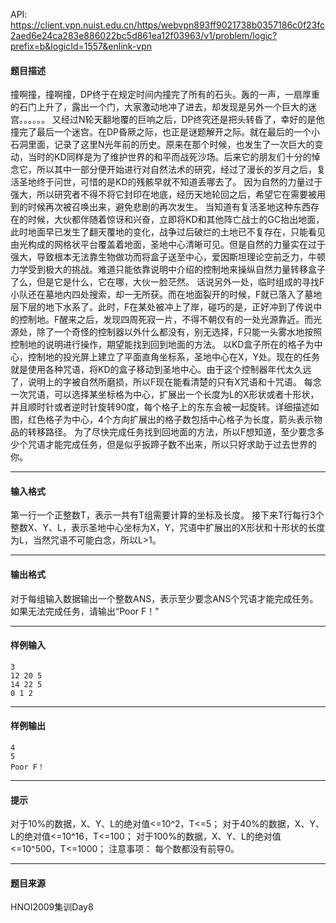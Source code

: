 API: https://client.vpn.nuist.edu.cn/https/webvpn893ff9021738b0357186c0f23fc2aed6e24ca283e886022bc5d861ea12f03963/v1/problem/logic?prefix=b&logicId=1557&enlink-vpn

#### 题目描述

撞啊撞，撞啊撞，DP终于在规定时间内撞完了所有的石头。轰的一声，一扇厚重的石门上升了，露出一个门，大家激动地冲了进去，却发现是另外一个巨大的迷宫。。。。。。 又经过N轮天翻地覆的巨响之后，DP终究还是把头转昏了，幸好的是他撞完了最后一个迷宫。在DP昏厥之际，也正是谜题解开之际。就在最后的一个小石洞里面，记录了这里N光年前的历史。原来在那个时候，也发生了一次巨大的变动，当时的KD同样是为了维护世界的和平而战死沙场。后来它的朋友们十分的悼念它，所以其中一部分便开始进行对自然法术的研究，经过了漫长的岁月之后，复活圣地终于问世，可惜的是KD的残骸早就不知道丢哪去了。 因为自然的力量过于强大，所以研究者不得不将它封印在地底，经历天地轮回之后，希望它在需要被用到的时候再次被召唤出来，避免悲剧的再次发生。 当知道有复活圣地这种东西存在的时候，大伙都伴随着惊讶和兴奋，立即将KD和其他阵亡战士的GC抬出地面，此时地面早已发生了翻天覆地的变化，战争过后破烂的土地已不复存在，只能看见由光构成的网格状平台覆盖着地面，圣地中心清晰可见。但是自然的力量实在过于强大，导致根本无法靠生物做功而将盒子送至中心，爱因斯坦理论空前乏力，牛顿力学受到极大的挑战。难道只能依靠说明中介绍的控制地来操纵自然力量转移盒子了么，但是它是什么，它在哪，大伙一脸茫然。 话说另外一处，临时组成的寻找F小队还在墓地内四处搜索，却一无所获。而在地面裂开的时候，F就已落入了墓地层下层的地下水系了。此时，F在某处被冲上了岸，碰巧的是，正好冲到了传说中的控制地。F醒来之后，发现四周死寂一片，不得不朝仅有的一处光源靠近。而光源处，除了一个奇怪的控制器以外什么都没有，别无选择，F只能一头雾水地按照控制地的说明进行操作，期望能找到回到地面的方法。 以KD盒子所在的格子为中心，控制地的投光屏上建立了平面直角坐标系，圣地中心在X，Y处。现在的任务就是使用各种咒语，将KD的盒子移动到圣地中心。由于这个控制器年代太久远了，说明上的字被自然所磨损，所以F现在能看清楚的只有X咒语和十咒语。 每念一次咒语，可以选择某坐标格为中心，扩展出一个长度为L的X形状或者十形状，并且顺时针或者逆时针旋转90度，每个格子上的东东会被一起旋转。详细描述如图，红色格子为中心，4个方向扩展出的格子数包括中心格子为长度，箭头表示物品的转移路径。 为了尽快完成任务找到回地面的方法，所以F想知道，至少要念多少个咒语才能完成任务，但是似乎扳蹄子数不出来，所以只好求助于过去世界的你。

---

#### 输入格式

第一行一个正整数T，表示一共有T组需要计算的坐标及长度。 接下来T行每行3个整数X、Y、L，表示圣地中心坐标为X，Y，咒语中扩展出的X形状和十形状的长度为L，当然咒语不可能白念，所以L>1。

---

#### 输出格式

对于每组输入数据输出一个整数ANS，表示至少要念ANS个咒语才能完成任务。 如果无法完成任务，请输出“Poor F！”

---

#### 样例输入
```
3
12 20 5
14 22 5
0 1 2

```

---

#### 样例输出
```
4
5
Poor F！

```

---

#### 提示

对于10%的数据，X、Y、L的绝对值<=10^2，T<=5； 对于40%的数据，X、Y、L的绝对值<=10^16，T<=100； 对于100%的数据，X、Y、L的绝对值<=10^500，T<=1000； 注意事项： 每个数都没有前导0。

---

#### 题目来源

HNOI2009集训Day8